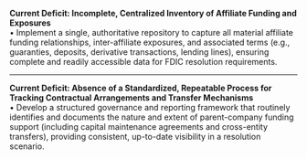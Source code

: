 **Current Deficit: Incomplete, Centralized Inventory of Affiliate Funding and Exposures**  
• Implement a single, authoritative repository to capture all material affiliate funding relationships, inter-affiliate exposures, and associated terms (e.g., guaranties, deposits, derivative transactions, lending lines), ensuring complete and readily accessible data for FDIC resolution requirements.

---

**Current Deficit: Absence of a Standardized, Repeatable Process for Tracking Contractual Arrangements and Transfer Mechanisms**  
• Develop a structured governance and reporting framework that routinely identifies and documents the nature and extent of parent-company funding support (including capital maintenance agreements and cross-entity transfers), providing consistent, up-to-date visibility in a resolution scenario.
